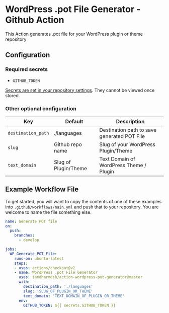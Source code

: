 # WordPress .pot File Generator - Github Action
This Action generates .pot file for your WordPress plugin or theme repository

## Configuration
### Required secrets
* `GITHUB_TOKEN`

[Secrets are set in your repository settings](https://help.github.com/en/actions/automating-your-workflow-with-github-actions/creating-and-using-encrypted-secrets). They cannot be viewed once stored.

### Other optional configuration

| Key | Default | Description |
| --- | ------- | ----------- |
| `destination_path` | ./languages | Destination path to save generated POT File |
| `slug` | Github repo name | Slug of your WordPress Plugin/Theme |
| `text_domain` | Slug of Plugin/Theme | Text Domain of WordPress Theme / Plugin |


## Example Workflow File

To get started, you will want to copy the contents of one of these examples into `.github/workflows/main.yml` and push that to your repository. You are welcome to name the file something else.

```yml
name: Generate POT file
on:
  push:
    branches:
      - develop

jobs:
  WP_Generate_POT_File:
    runs-on: ubuntu-latest
    steps:
    - uses: actions/checkout@v2
    - name: WordPress .pot File Generator
      uses: iamdharmesh/action-wordpress-pot-generator@master
      with:
        destination_path: './languages'
        slug: 'SLUG_OF_PLUGIN_OR_THEME'
        text_domain: 'TEXT_DOMAIN_OF_PLUGIN_OR_THEME'
      env:
        GITHUB_TOKEN: ${{ secrets.GITHUB_TOKEN }}
```
